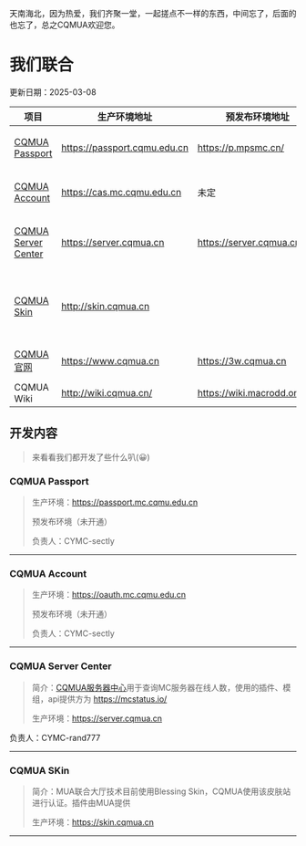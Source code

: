 天南海北，因为热爱，我们齐聚一堂，一起搓点不一样的东西，中间忘了，后面的也忘了，总之CQMUA欢迎您。

# 我们联合

更新日期：2025-03-08


| 项目                                            | 生产环境地址                 | 预发布环境地址               | 负责人            | 备注                                                         |
| ------------------------------------------------------------ | ---------------------------- | ---------------------------- | ----------------- | ------------------------------------------------------------ |
| [CQMUA Passport](https://github.com/CQMUA#cqmua-passport)    | https://passport.cqmu.edu.cn         | https://p.mpsmc.cn/          | CYMC-sectly       | 原创，react+kotlin，计划挂载在重医服务器                     |
| [CQMUA Account](https://github.com/CQMUA#cqmua-account)      | https://cas.mc.cqmu.edu.cn                         | 未定                         | CYMC-sectly       | 原创，react+kotlin，计划挂载在重医服务器                     |
| [CQMUA Server Center](https://github.com/CQMUA#cqmua-server-center) | https://server.cqmua.cn     | https://server.cqmua.cn/     | CYMC-rand777      | 原创，Vue3+Vite+Element Plus，管它什么MIT协议，随便用        |
| [CQMUA Skin](https://github.com/CQMUA#cqmua-skin)            | http://skin.cqmua.cn |  | CQUST-echoker      | Forked from [blessing skin](https://github.com/bs-community) with MIT license ,modified plugins are powered by [MUA](https://www.mualliance.cn/) |
| [CQMUA 官网](https://github.com/CQMUA#cqmua%E5%AE%98%E7%BD%91) | https://www.cqmua.cn       | https://3w.cqmua.cn                      | CQUST-echoker | Forked from [Plume Theme](https://theme-plume.vuejs.press/) with MIT license|
| CQMUA Wiki|http://wiki.cqmua.cn/|https://wiki.macrodd.online/|SWUMC-Macrodd2022||
## 开发内容

> 来看看我们都开发了些什么叭(😀)

### CQMUA Passport

> 生产环境：https://passport.mc.cqmu.edu.cn
>
> 预发布环境（未开通）
>
> 负责人：CYMC-sectly



---

### CQMUA Account

> 生产环境：https://oauth.mc.cqmu.edu.cn
>
> 预发布环境（未开通）
>
> 负责人：CYMC-sectly

---

### CQMUA Server Center

> 简介：[CQMUA服务器中心](https://github.com/CQMUA/CQMUA-MC-ServerCenter)用于查询MC服务器在线人数，使用的插件、模组，api提供方为 https://mcstatus.io/
>
> 生产环境：https://server.cqmua.cn

负责人：CYMC-rand777




---

### CQMUA SKin

> 简介：MUA联合大厅技术目前使用Blessing Skin，CQMUA使用该皮肤站进行认证。插件由MUA提供
>
> 生产环境：https://skin.cqmua.cn



---


> 
